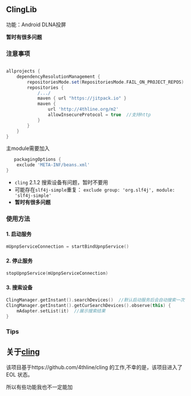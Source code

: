 ## ClingLib

功能：Android DLNA投屏

**暂时有很多问题**

### 注意事项

```groovy

allprojects {
    dependencyResolutionManagement {
        repositoriesMode.set(RepositoriesMode.FAIL_ON_PROJECT_REPOS)
        repositories {
            /.../
            maven { url "https://jitpack.io" }
            maven {
                url 'http://4thline.org/m2'
                allowInsecureProtocol = true  //支持http
            }
        }
    }
}
```

主module需要加入

```groovy
   packagingOptions {
    exclude 'META-INF/beans.xml'
}
```

- `cling` 2.1.2 搜索设备有问题，暂时不要用
- 可能存在`slf4j-simple`重复： `exclude group: 'org.slf4j', module: 'slf4j-simple'`
- **暂时有很多问题**

### 使用方法

#### 1. 启动服务

```kotlin
mUpnpServiceConnection = startBindUpnpService()
```

#### 2. 停止服务

```kotlin
stopUpnpService(mUpnpServiceConnection)
```

#### 3. 搜索设备

```kotlin
ClingManager.getInstant().searchDevices()  //默认启动服务后会自动搜索一次
ClingManager.getInstant().getCurSearchDevices().observe(this) {
    mAdapter.setList(it)  //展示搜索结果
}
```

 

### Tips


## 关于[cling](https://github.com/4thline/cling)

该项目基于https://github.com/4thline/cling 的工作,不幸的是，该项目进入了 EOL 状态。

所以有些功能我也不一定能加